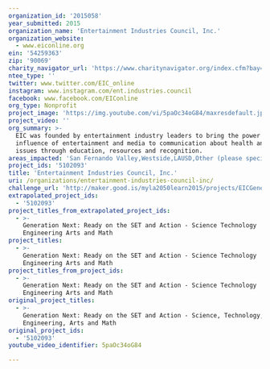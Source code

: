 ```yaml
---
organization_id: '2015058'
year_submitted: 2015
organization_name: 'Entertainment Industries Council, Inc.'
organization_website:
  - www.eiconline.org
ein: '54259363'
zip: '90069'
charity_navigator_url: 'https://www.charitynavigator.org/index.cfm?bay=search.profile&ein=54259363'
ntee_type: ''
twitter: www.twitter.com/EIC_online
instagram: www.instagram.com/ent.industries.council
facebook: www.facebook.com/EIConline
org_type: Nonprofit
project_image: 'https://img.youtube.com/vi/5paOc34oG84/maxresdefault.jpg'
project_video: ''
org_summary: >-
  EIC was founded by entertainment industry leaders to bring the power and
  influence of entertainment and media to communication about health and social
  issues through education, resources and recognition.
areas_impacted: 'San Fernando Valley,Westside,LAUSD,Other (please specify below):'
project_ids: '5102093'
title: 'Entertainment Industries Council, Inc.'
uri: /organizations/entertainment-industries-council-inc/
challenge_url: 'http://maker.good.is/myla2050learn2015/projects/EICGenerationNext.html'
extrapolated_project_ids:
  - '5102093'
project_titles_from_extrapolated_project_ids:
  - >-
    Generation Next: Ready on the SET and Action - Science Technology
    Engineering Arts and Math
project_titles:
  - >-
    Generation Next: Ready on the SET and Action - Science Technology
    Engineering Arts and Math
project_titles_from_project_ids:
  - >-
    Generation Next: Ready on the SET and Action - Science Technology
    Engineering Arts and Math
original_project_titles:
  - >-
    Generation Next: Ready on the SET and Action - Science, Technology,
    Engineering, Arts and Math
original_project_ids:
  - '5102093'
youtube_video_identifier: 5paOc34oG84

---
```

